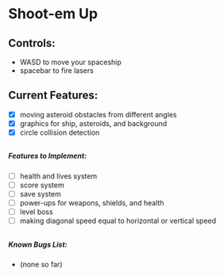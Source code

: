 # Shoot-em Up

## Controls:
- WASD to move your spaceship
- spacebar to fire lasers

## Current Features:
- [x] moving asteroid obstacles from different angles
- [x] graphics for ship, asteroids, and background
- [x] circle collision detection
##
##### Features to Implement:
- [ ] health and lives system
- [ ] score system
- [ ] save system
- [ ] power-ups for weapons, shields, and health
- [ ] level boss
- [ ] making diagonal speed equal to horizontal or vertical speed
##
##### Known Bugs List:
- (none so far)
